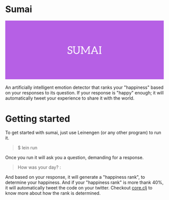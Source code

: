 Sumai
=======

![alt tag](https://raw.githubusercontent.com/nddave/Sumai/master/Sumai.png)

An artificially intelligent emotion detector that ranks your "happiness" based on your responses to its question. If your response is "happy" enough; it will automatically tweet your experience to share it with the world.

Getting started
=======
To get started with sumai, just use Leinengen (or any other program) to run it.

> $ lein run

Once you run it will ask you a question, demanding for a response.

> How was your day? : 

And based on your response, it will generate a "happiness rank", to determine your happiness. And if your "happiness rank" is more thank 40%, it will automatically tweet the code on your twitter. Checkout [core.clj](https://github.com/nddave/Sumai/blob/master/src/sumai/core.clj) to know more about how the rank is determined.
